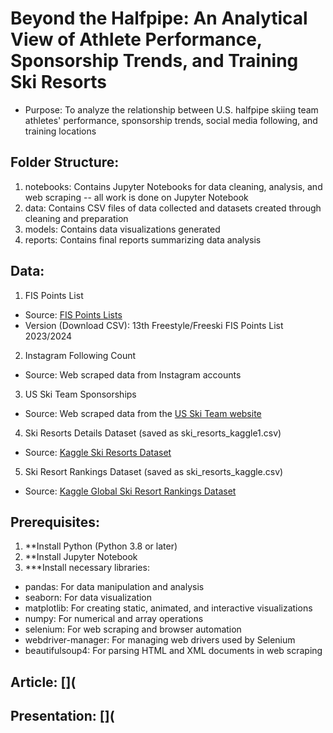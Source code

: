 # Beyond the Halfpipe: An Analytical View of Athlete Performance, Sponsorship Trends, and Training Ski Resorts

* Purpose: To analyze the relationship between U.S. halfpipe skiing team athletes' performance, sponsorship trends, social media following, and training locations

## Folder Structure: 
1. notebooks: Contains Jupyter Notebooks for data cleaning, analysis, and web scraping -- all work is done on Jupyter Notebook
2. data: Contains CSV files of data collected and datasets created through cleaning and preparation
3. models: Contains data visualizations generated
4. reports: Contains final reports summarizing data analysis

## Data: 
1. FIS Points List
- Source: [FIS Points Lists](https://www.fis-ski.com/DB/freestyle-freeski/freeski/fis-points-lists.html?mi=menu-fis-points)
- Version (Download CSV): 13th Freestyle/Freeski FIS Points List 2023/2024

2. Instagram Following Count
- Source: Web scraped data from Instagram accounts

3. US Ski Team Sponsorships
- Source: Web scraped data from the [US Ski Team website](https://www.usskiandsnowboard.org/)
  
4. Ski Resorts Details Dataset (saved as ski_resorts_kaggle1.csv)
- Source: [Kaggle Ski Resorts Dataset](https://www.kaggle.com/datasets/ulrikthygepedersen/ski-resorts)

5. Ski Resort Rankings Dataset (saved as ski_resorts_kaggle.csv)
- Source: [Kaggle Global Ski Resort Rankings Dataset](https://www.kaggle.com/datasets/fhellander/global-ski-resort-rankings-dataset)

## Prerequisites:
1. **Install Python (Python 3.8 or later)
2. **Install Jupyter Notebook 
3. ***Install necessary libraries:
  - pandas: For data manipulation and analysis
  - seaborn: For data visualization
  - matplotlib: For creating static, animated, and interactive visualizations
  - numpy: For numerical and array operations
  - selenium: For web scraping and browser automation
  - webdriver-manager: For managing web drivers used by Selenium
  - beautifulsoup4: For parsing HTML and XML documents in web scraping
  
## Article: [](
  
## Presentation: [](
